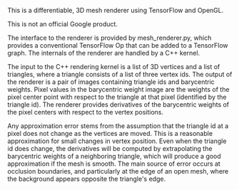 This is a differentiable, 3D mesh renderer using TensorFlow and OpenGL.

This is not an official Google product.

The interface to the renderer is provided by mesh_renderer.py, which provides a
conventional TensorFlow Op that can be added to a TensorFlow graph. The
internals of the renderer are handled by a C++ kernel.

The input to the C++ rendering kernel is a list of 3D vertices and a list of triangles,
where a triangle consists of a list of three vertex ids. The output of the
renderer is a pair of images containing triangle ids and barycentric weights.
Pixel values in the barycentric weight image are the weights of the pixel center point with respect
to the triangle at that pixel (identified by the triangle id). The renderer
provides derivatives of the barycentric weights of the pixel centers with
respect to the vertex positions.

Any approximation error stems from the assumption that the triangle id at a
pixel does not change as the vertices are moved. This is a reasonable
approximation for small changes in vertex position. Even when the triangle id
does change, the derivatives will be computed by extrapolating the barycentric
weights of a neighboring triangle, which will produce a good approximation if
the mesh is smooth. The main source of error occurs at occlusion boundaries, and
particularly at the edge of an open mesh, where the background appears opposite
the triangle's edge.
